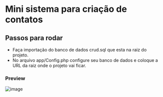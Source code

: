 # Mini sistema para criação de contatos
## Passos para rodar

- Faça importação do banco de dados crud.sql que esta na raiz do projeto.
- No arquivo app/Config.php configure seu banco de dados e coloque a URL da raiz onde o projeto vai ficar.
### Preview
![image](https://user-images.githubusercontent.com/92311384/167300086-f54cc9bb-2a98-4a15-8cc9-48a5ecaf12e1.png)
